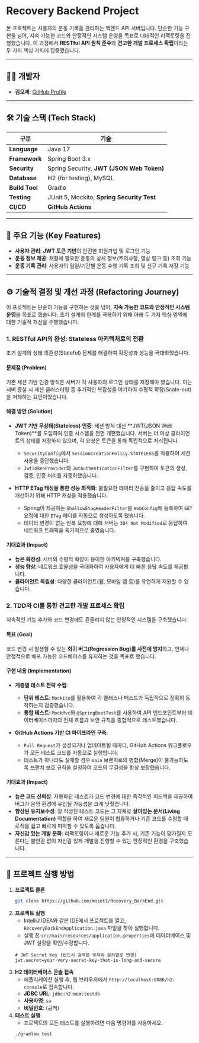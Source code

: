 # Recovery Backend Project

본 프로젝트는 사용자의 운동 기록을 관리하는 백엔드 API 서버입니다. 단순한 기능 구현을 넘어, 지속 가능한 코드와 안정적인 시스템 운영을 목표로 대대적인 리팩토링을 진행했습니다. 이 과정에서 **RESTful API 원칙 준수**와 **견고한 개발 프로세스 확립**이라는 두 가지 핵심 가치에 집중했습니다.

---

## 👨‍💻 개발자
- **김모세**: [GitHub Profile](https://github.com/moset1)

---

## 🛠️ 기술 스택 (Tech Stack)

| 구분 | 기술                                         |
|---|--------------------------------------------|
| **Language** | Java 17                                    |
| **Framework** | Spring Boot 3.x                            |
| **Security** | Spring Security, **JWT (JSON Web Token)**  |
| **Database** | H2 (for testing), MySQL                    |
| **Build Tool** | Gradle                                     |
| **Testing** | JUnit 5, Mockito, **Spring Security Test** |
| **CI/CD** | **GitHub Actions**                         |

---

## 📖 주요 기능 (Key Features)

- **사용자 관리**: **JWT 토큰 기반**의 안전한 회원가입 및 로그인 기능
- **운동 정보 제공**: 재활에 필요한 운동의 상세 정보(주의사항, 영상 링크 등) 조회 기능
- **운동 기록 관리**: 사용자의 일일/기간별 운동 수행 기록 조회 및 신규 기록 저장 기능

---

## ⚙️ 기술적 결정 및 개선 과정 (Refactoring Journey)

이 프로젝트는 단순히 기능을 구현하는 것을 넘어, **지속 가능한 코드와 안정적인 시스템 운영**을 목표로 했습니다. 초기 설계의 한계를 극복하기 위해 아래 두 가지 핵심 영역에 대한 기술적 개선을 수행했습니다.

### 1. RESTful API의 완성: Stateless 아키텍처로의 전환

초기 설계의 상태 의존성(Stateful) 문제를 해결하여 확장성과 성능을 극대화했습니다.

#### 문제점 (Problem)
기존 세션 기반 인증 방식은 서버가 각 사용자의 로그인 상태를 저장해야 했습니다. 이는 서버 증설 시 세션 클러스터링 등 추가적인 복잡성을 야기하여 수평적 확장(Scale-out)을 저해하는 요인이었습니다.

#### 해결 방안 (Solution)
*   **JWT 기반 무상태(Stateless) 인증**: 세션 방식 대신 **JWT(JSON Web Token)**를 도입하여 인증 시스템을 전면 개편했습니다. 서버는 더 이상 클라이언트의 상태를 저장하지 않으며, 각 요청은 토큰을 통해 독립적으로 처리됩니다.
    - `SecurityConfig`에서 `SessionCreationPolicy.STATELESS`를 적용하여 세션 사용을 중단했습니다.
    - `JwtTokenProvider`와 `JwtAuthenticationFilter`를 구현하여 토큰의 생성, 검증, 인증 처리를 자동화했습니다.

*   **HTTP ETag 캐싱을 통한 성능 최적화**: 불필요한 데이터 전송을 줄이고 응답 속도를 개선하기 위해 HTTP 캐싱을 적용했습니다.
    - Spring이 제공하는 `ShallowEtagHeaderFilter`를 `WebConfig`에 등록하여 `GET` 요청에 대한 `ETag` 헤더를 자동으로 생성하도록 했습니다.
    - 데이터 변경이 없는 반복 요청에 대해 서버는 `304 Not Modified`로 응답하여 네트워크 트래픽을 획기적으로 줄였습니다.

#### 기대효과 (Impact)
*   **높은 확장성**: 서버의 수평적 확장이 용이한 아키텍처를 구축했습니다.
*   **성능 향상**: 네트워크 효율성을 극대화하여 사용자에게 더 빠른 응답 속도를 제공합니다.
*   **클라이언트 독립성**: 다양한 클라이언트(웹, 모바일 앱 등)를 유연하게 지원할 수 있습니다.

### 2. TDD와 CI를 통한 견고한 개발 프로세스 확립

지속적인 기능 추가와 코드 변경에도 흔들리지 않는 안정적인 시스템을 구축했습니다.

#### 목표 (Goal)
코드 변경 시 발생할 수 있는 **회귀 버그(Regression Bug)를 사전에 방지**하고, 언제나 안정적으로 배포 가능한 코드베이스를 유지하는 것을 목표로 했습니다.

#### 구현 내용 (Implementation)
*   **계층별 테스트 전략 수립**:
    - **단위 테스트**: `Mockito`를 활용하여 각 클래스나 메소드가 독립적으로 정확히 동작하는지 검증했습니다.
    - **통합 테스트**: `MockMvc`와 `@SpringBootTest`를 사용하여 API 엔드포인트부터 데이터베이스까지의 전체 흐름과 보안 규칙을 종합적으로 테스트했습니다.

*   **GitHub Actions 기반 CI 파이프라인 구축**:
    - `Pull Request`가 생성되거나 업데이트될 때마다, GitHub Actions 워크플로우가 모든 테스트 코드를 자동으로 실행합니다.
    - 테스트가 하나라도 실패할 경우 `main` 브랜치로의 병합(Merge)이 불가능하도록 브랜치 보호 규칙을 설정하여 코드의 무결성을 항상 보장했습니다.

#### 기대효과 (Impact)
*   **높은 코드 신뢰성**: 자동화된 테스트가 코드 변경에 대한 즉각적인 피드백을 제공하여 버그가 운영 환경에 유입될 가능성을 크게 낮췄습니다.
*   **향상된 유지보수성**: 잘 작성된 테스트 코드는 그 자체로 **살아있는 문서(Living Documentation)** 역할을 하여 새로운 팀원이 합류하거나 기존 코드를 수정할 때 로직을 쉽고 빠르게 파악할 수 있도록 돕습니다.
*   **자신감 있는 개발 문화**: 리팩토링이나 새로운 기능 추가 시, 기존 기능이 망가질지 모른다는 불안감 없이 자신감 있게 개발을 진행할 수 있는 안정적인 환경을 구축했습니다.

---

## 🚀 프로젝트 실행 방법

1.  **프로젝트 클론**
    ```sh
    git clone https://github.com/moset1/Recovery_BackEnd.git
    ```
2.  **프로젝트 실행**
    - IntelliJ IDEA와 같은 IDE에서 프로젝트를 열고, `RecoveryBackEndApplication.java` 파일을 찾아 실행합니다.
    - 실행 전 `src/main/resources/application.properties`에 데이터베이스 및 JWT 설정을 확인/수정합니다.
    ```properties
    # JWT Secret Key (반드시 강력한 무작위 문자열로 변경)
    jwt.secret=your-very-secret-key-that-is-long-and-secure
    ```
3.  **H2 데이터베이스 콘솔 접속**
    - 애플리케이션 실행 후, 웹 브라우저에서 `http://localhost:8080/h2-console`로 접속합니다.
    - **JDBC URL**: `jdbc:h2:mem:testdb`
    - **사용자명**: `sa`
    - **비밀번호**: (공백)
4.  **테스트 실행**
    - 프로젝트의 모든 테스트를 실행하려면 다음 명령어를 사용하세요.
    ```sh
    ./gradlew test
    ```
